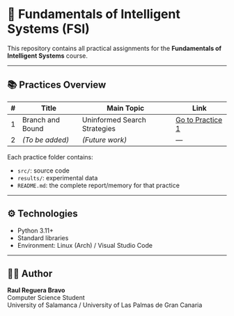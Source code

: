 # 🧠 Fundamentals of Intelligent Systems (FSI)

This repository contains all practical assignments for the **Fundamentals of Intelligent Systems** course.

---

## 📚 Practices Overview

| # | Title | Main Topic | Link |
|---|--------|-------------|------|
| 1 | Branch and Bound | Uninformed Search Strategies | [Go to Practice 1](./Practica1_RamificacionAcotacion) |
| 2 | *(To be added)* | *(Future work)* | — |

Each practice folder contains:
- `src/`: source code  
- `results/`: experimental data  
- `README.md`: the complete report/memory for that practice

---

## ⚙️ Technologies

- Python 3.11+
- Standard libraries
- Environment: Linux (Arch) / Visual Studio Code

---

## 👨‍💻 Author

**Raul Reguera Bravo**  
Computer Science Student  
University of Salamanca / University of Las Palmas de Gran Canaria  

